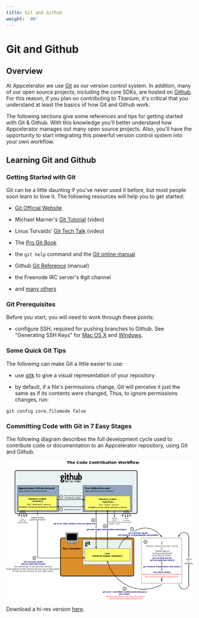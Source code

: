```yaml
---
title: Git and Github
weight: '40'
---
```


# Git and Github

## Overview

At Appcelerator we use [Git](http://en.wikipedia.org/wiki/Git_(software)) as our version control system. In addition, many of our open source projects, including the core SDKs, are hosted on [Github](http://github.com). For this reason, if you plan on contributing to Titanium, it's critical that you understand at least the basics of how Git and Github work.

The following sections give some references and tips for getting started with Git & Github. With this knowledge you'll better understand how Appcelerator manages out many open source projects. Also, you'll have the opportunity to start integrating this powerful version control system into your own workflow.

## Learning Git and Github

### Getting Started with Git

Git can be a little daunting if you've never used it before, but most people soon learn to love it. The following resources will help you to get started:

* [Git Official Website](http://git-scm.com)

* Michael Marner's [Git Tutorial](http://www.youtube.com/user/MichaelMarner#p/u/9/HaSDIdNkCDQ) (video)

* Linus Torvalds' [Git Tech Talk](http://www.youtube.com/watch?v=4XpnKHJAok8) (video)

* The [Pro Git Book](http://progit.org/book/)

* the `git help` command and the [Git online manual](http://www.kernel.org/pub/software/scm/git/docs/)

* Github [Git Reference](http://gitref.org) (manual)

* the Freenode IRC server's #git channel

* and [many others](http://www.google.com/search?hl=en&q=git+version+control)

### Git Prerequisites

Before you start, you will need to work through these points:

* configure SSH, required for pushing branches to Github. See "Generating SSH Keys" for [Mac OS X](http://help.github.com/mac-key-setup/) and [Windows](http://help.github.com/msysgit-key-setup/).

### Some Quick Git Tips

The following can make Git a little easier to use:

* use [gitk](http://gitk.sourceforge.net/development.html) to give a visual representation of your repository

* by default, if a file's permissions change, Git will perceive it just the same as if its contents were changed, Thus, to ignore permissions changes, run:

```
git config core.filemode false
```

### Committing Code with Git in 7 Easy Stages

The following diagram describes the full development cycle used to contribute code or documentation to an Appcelerator repository, using Git and Github.

![contribute-workflow-v3](./contribute-workflow-v3.png)

Download a hi-res version [here](#undefined).
